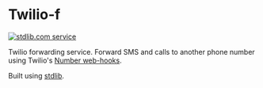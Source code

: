 # Twilio-f
[![stdlib.com service](https://img.shields.io/badge/stdlib-0.1.2-green.svg?raw=true "stdlib.com service")](https://stdlib.com/services/nemo/twilio)

Twilio forwarding service. Forward SMS and calls to another phone number using Twilio's [Number web-hooks](https://support.twilio.com/hc/en-us/articles/223179908-Setting-up-call-forwarding#devs).

Built using [stdlib](https://stdlib.com).
